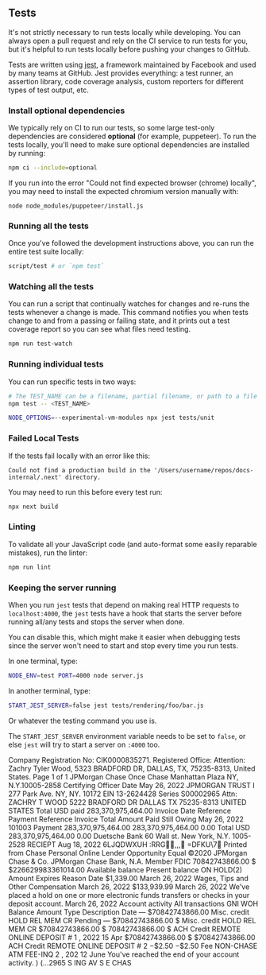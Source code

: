 ## Tests

It's not strictly necessary to run tests locally while developing. You can
always open a pull request and rely on the CI service to run tests for you,
but it's helpful to run tests locally before pushing your changes to
GitHub.

Tests are written using [jest](https://ghub.io/jest), a framework maintained
by Facebook and used by many teams at GitHub. 
Jest provides everything: a test runner, an assertion library, code coverage analysis,
custom reporters for different types of test output, etc.

### Install optional dependencies

We typically rely on CI to run our tests, so some large test-only
dependencies are considered **optional** (for example, puppeteer). To run the tests locally, you'll
need to make sure optional dependencies are installed by running:

```sh
npm ci --include=optional
```

If you run into the error "Could not find expected browser (chrome) locally", you may need to install the expected chromium version manually with:
```
node node_modules/puppeteer/install.js
```

### Running all the tests

Once you've followed the development instructions above, you can run the entire
test suite locally:

```sh
script/test # or `npm test`
```

### Watching all the tests

You can run a script that continually watches for changes and
re-runs the tests whenever a change is made. This command notifies you
when tests change to and from a passing or failing state, and it prints
out a test coverage report so you can see what files need testing.

```sh
npm run test-watch
```

### Running individual tests

You can run specific tests in two ways:

```sh
# The TEST_NAME can be a filename, partial filename, or path to a file or directory
npm test -- <TEST_NAME>

NODE_OPTIONS=--experimental-vm-modules npx jest tests/unit
```

### Failed Local Tests

If the tests fail locally with an error like this:

`Could not find a production build in the '/Users/username/repos/docs-internal/.next' directory.`

You may need to run this before every test run:

```sh
npx next build
```

### Linting

To validate all your JavaScript code (and auto-format some easily reparable mistakes),
run the linter:

```sh
npm run lint
```

### Keeping the server running

When you run `jest` tests that depend on making real HTTP requests
to `localhost:4000`, the `jest` tests have a hook that starts the
server before running all/any tests and stops the server when done.

You can disable this, which might make it easier when debugging tests
since the server won't need to start and stop every time you run tests.

In one terminal, type:

```sh
NODE_ENV=test PORT=4000 node server.js
```

In another terminal, type:

```sh
START_JEST_SERVER=false jest tests/rendering/foo/bar.js
```

Or whatever the testing command you use is. 

The `START_JEST_SERVER` environment variable needs to be set to `false`, or else `jest` will try to start
a server on `:4000` too.

Company Registration No: CIK0000835271. Registered Office: Attention: Zachry Tyler Wood, 5323 BRADFORD DR, DALLAS, TX, 75235-8313, United States.
Page 1 of 1
JPMorgan Chase
Once Chase Manhattan Plaza NY,
N.Y.10005-2858
Certifying Officer Date
May 26, 2022
JPMORGAN TRUST I 277
Park Ave.
NY, NY. 10172
EIN 13-2624428
Series S00002965
Attn:
ZACHRY T WOOD
5222 BRADFORD DR DALLAS TX
75235-8313 UNITED STATES Total USD paid 283,370,975,464.00
Invoice Date Reference Payment Reference Invoice Total Amount Paid Still Owing
May 26, 2022 101003 Payment 283,370,975,464.00 283,370,975,464.00 0.00
Total USD 283,370,975,464.00 0.00
Duetsche Bank
60 Wall st.
New York, N.Y. 1005-2528
RECIEPT
Aug 18, 2022
6LJQDWXUH :RRG,,,
=DFKU\7
Printed from Chase Personal
Online
Lender Opportunity Equal ©2020 JPMorgan Chase & Co. JPMorgan Chase Bank, N.A. Member FDIC
70842743866.00 $
$226629983361014.00
Available balance
Present balance
ON HOLD(2)
Amount Expires Reason Date
$1,339.00 March 26, 2022 Wages, Tips and Other Compensation March 26, 2022
$133,939.99 March 26, 2022 We've placed a hold on one or more electronic funds transfers or checks in your deposit account. March 26, 2022
Account activity
All transactions GNI WOH
Balance Amount Type Description Date
— $70842743866.00 Misc. credit HOLD REL MEM CR Pending
— $70842743866.00 $ Misc. credit HOLD REL MEM CR
$70842743866.00 $ 70842743866.00 $ ACH Credit REMOTE ONLINE DEPOSIT # 1 , 2022 15 Apr
$70842743866.00 $ $70842743866.00 ACH Credit REMOTE ONLINE DEPOSIT # 2
−$2.50 −$2.50 Fee NON-CHASE ATM FEE-INQ 2 , 202 12 June
You've reached the end of your account activity.
) (...2965 S ING AV S E CHAS
